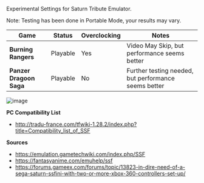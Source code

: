Experimental Settings for Saturn Tribute Emulator.

Note: Testing has been done in Portable Mode, your results may vary.

| Game | Status | Overclocking | Notes |
| --- | --- | --- | --- |
| **Burning Rangers** | Playable | Yes | Video May Skip, but performance seems better |
| **Panzer Dragoon Saga** | Playable | No | Further testing needed, but performance seems better |

![image](https://user-images.githubusercontent.com/2754819/137221201-849009fc-6fdf-479d-89fc-45dd62dc272f.png)

**PC Compatibility List**
* http://tradu-france.com/tfwiki-1.28.2/index.php?title=Compatibility_list_of_SSF


**Sources**
* https://emulation.gametechwiki.com/index.php/SSF
* https://fantasyanime.com/emuhelp/ssf
* https://forums.gameex.com/forums/topic/13823-in-dire-need-of-a-sega-saturn-ssfini-with-two-or-more-xbox-360-controllers-set-up/
